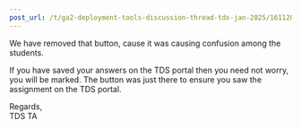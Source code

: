 ```yaml
---
post_url: /t/ga2-deployment-tools-discussion-thread-tds-jan-2025/161120/171
---
```

We have removed that button, cause it was causing confusion among the students.

If you have saved your answers on the TDS portal then you need not worry, you will be marked. The button was just there to ensure you saw the assignment on the TDS portal.

Regards,  
TDS TA